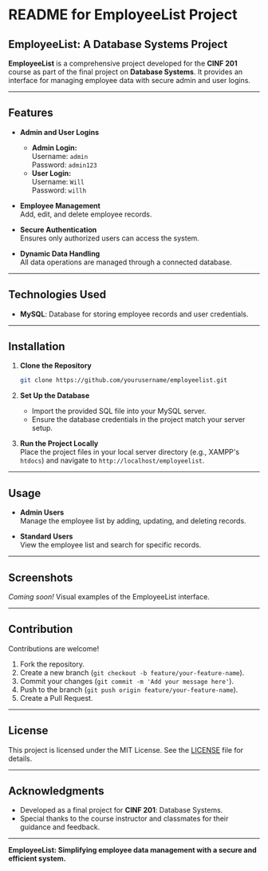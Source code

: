 # README for EmployeeList Project

## EmployeeList: A Database Systems Project

**EmployeeList** is a comprehensive project developed for the **CINF 201** course as part of the final project on **Database Systems**. It provides an interface for managing employee data with secure admin and user logins.

---

## Features

- **Admin and User Logins**  
  - **Admin Login:**  
    Username: `admin`  
    Password: `admin123`
  - **User Login:**  
    Username: `Will`  
    Password: `willh`

- **Employee Management**  
  Add, edit, and delete employee records.

- **Secure Authentication**  
  Ensures only authorized users can access the system.

- **Dynamic Data Handling**  
  All data operations are managed through a connected database.

---

## Technologies Used

- **MySQL**: Database for storing employee records and user credentials.

---

## Installation

1. **Clone the Repository**  
   ```bash
   git clone https://github.com/yourusername/employeelist.git
   ```
2. **Set Up the Database**  
   - Import the provided SQL file into your MySQL server.
   - Ensure the database credentials in the project match your server setup.

3. **Run the Project Locally**  
   Place the project files in your local server directory (e.g., XAMPP's `htdocs`) and navigate to `http://localhost/employeelist`.

---

## Usage

- **Admin Users**  
  Manage the employee list by adding, updating, and deleting records.
  
- **Standard Users**  
  View the employee list and search for specific records.

---

## Screenshots

*Coming soon!* Visual examples of the EmployeeList interface.

---

## Contribution

Contributions are welcome!  
1. Fork the repository.  
2. Create a new branch (`git checkout -b feature/your-feature-name`).  
3. Commit your changes (`git commit -m 'Add your message here'`).  
4. Push to the branch (`git push origin feature/your-feature-name`).  
5. Create a Pull Request.

---

## License

This project is licensed under the MIT License. See the [LICENSE](LICENSE) file for details.

---

## Acknowledgments

- Developed as a final project for **CINF 201**: Database Systems.
- Special thanks to the course instructor and classmates for their guidance and feedback.

---

**EmployeeList: Simplifying employee data management with a secure and efficient system.**
